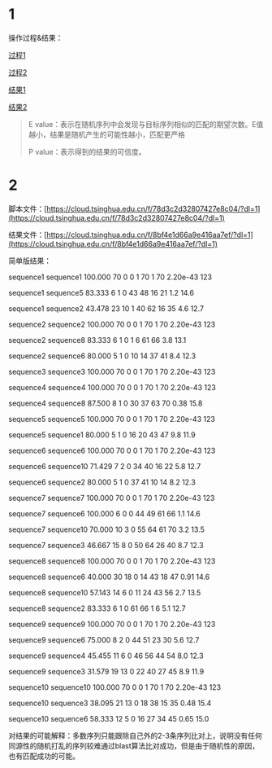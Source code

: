 # 1
操作过程&结果：

[过程1](https://cloud.tsinghua.edu.cn/smart-link/66e8308a-592e-4b64-a65c-fb042a28ab59/)

[过程2](https://cloud.tsinghua.edu.cn/smart-link/a76c238b-e17a-4a9e-8431-d8638359938b/)

[结果1](https://cloud.tsinghua.edu.cn/smart-link/cf602f09-52e7-4e36-9878-27d2d088976e/)

[结果2](https://cloud.tsinghua.edu.cn/smart-link/22c937aa-0327-4537-92b1-36b104a6ddec/)

> E value：表示在随机序列中会发现与目标序列相似的匹配的期望次数。E值越小，结果是随机产生的可能性越小，匹配更严格
> 
> P value：表示得到的结果的可信度。

# 2
脚本文件：[https://cloud.tsinghua.edu.cn/f/78d3c2d32807427e8c04/?dl=1](https://cloud.tsinghua.edu.cn/f/78d3c2d32807427e8c04/?dl=1)

结果文件：[https://cloud.tsinghua.edu.cn/f/8bf4e1d66a9e416aa7ef/?dl=1](https://cloud.tsinghua.edu.cn/f/8bf4e1d66a9e416aa7ef/?dl=1)

简单版结果：

sequence1	sequence1	100.000	70	0	0	1	70	1	70	2.20e-43	123

sequence1	sequence5	83.333	6	1	0	43	48	16	21	1.2	14.6

sequence1	sequence2	43.478	23	10	1	40	62	16	35	4.6	12.7

sequence2	sequence2	100.000	70	0	0	1	70	1	70	2.20e-43	123

sequence2	sequence8	83.333	6	1	0	1	6	61	66	3.8	13.1

sequence2	sequence6	80.000	5	1	0	10	14	37	41	8.4	12.3

sequence3	sequence3	100.000	70	0	0	1	70	1	70	2.20e-43	123

sequence4	sequence4	100.000	70	0	0	1	70	1	70	2.20e-43	123

sequence4	sequence8	87.500	8	1	0	30	37	63	70	0.38	15.8

sequence5	sequence5	100.000	70	0	0	1	70	1	70	2.20e-43	123

sequence5	sequence1	80.000	5	1	0	16	20	43	47	9.8	11.9

sequence6	sequence6	100.000	70	0	0	1	70	1	70	2.20e-43	123

sequence6	sequence10	71.429	7	2	0	34	40	16	22	5.8	12.7

sequence6	sequence2	80.000	5	1	0	37	41	10	14	8.2	12.3

sequence7	sequence7	100.000	70	0	0	1	70	1	70	2.20e-43	123

sequence7	sequence6	100.000	6	0	0	44	49	61	66	1.1	14.6

sequence7	sequence10	70.000	10	3	0	55	64	61	70	3.2	13.5

sequence7	sequence3	46.667	15	8	0	50	64	26	40	8.7	12.3

sequence8	sequence8	100.000	70	0	0	1	70	1	70	2.20e-43	123

sequence8	sequence6	40.000	30	18	0	14	43	18	47	0.91	14.6

sequence8	sequence10	57.143	14	6	0	11	24	43	56	2.7	13.5

sequence8	sequence2	83.333	6	1	0	61	66	1	6	5.1	12.7

sequence9	sequence9	100.000	70	0	0	1	70	1	70	2.20e-43	123

sequence9	sequence6	75.000	8	2	0	44	51	23	30	5.6	12.7

sequence9	sequence4	45.455	11	6	0	46	56	44	54	8.0	12.3

sequence9	sequence3	31.579	19	13	0	22	40	27	45	8.9	11.9

sequence10	sequence10	100.000	70	0	0	1	70	1	70	2.20e-43	123

sequence10	sequence3	38.095	21	13	0	18	38	15	35	0.48	15.4

sequence10	sequence6	58.333	12	5	0	16	27	34	45	0.65	15.0

对结果的可能解释：多数序列只能跟除自己外的2-3条序列比对上，说明没有任何同源性的随机打乱的序列较难通过blast算法比对成功，但是由于随机性的原因，也有匹配成功的可能。

